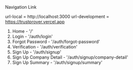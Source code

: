 Navigation Link

url-local = http://localhost:3000
url-development = https://trustprover.vercel.app

1. Home - '/' 
2. Login - '/auth/login'
3. Forgot Password - '/auth/forgot-password'
4. Verification - '/auth/verification'
5. Sign Up - '/auth/signup'
6. Sign Up Company Detail - '/auth/signup/company-detail'
7. Sign Up Summary - '/auth/signup/summary'